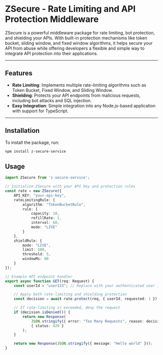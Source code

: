 # ZSecure - Rate Limiting and API Protection Middleware

ZSecure is a powerful middleware package for rate limiting, bot protection, and shielding your APIs. With built-in protection mechanisms like token bucket, sliding window, and fixed window algorithms, it helps secure your API from abuse while offering developers a flexible and simple way to integrate API protection into their applications.

---

## Features

- **Rate Limiting**: Implements multiple rate-limiting algorithms such as Token Bucket, Fixed Window, and Sliding Window.
- **Shielding**: Protects your API endpoints from malicious requests, including bot attacks and SQL injection.
- **Easy Integration**: Simple integration into any Node.js-based application with support for TypeScript.

---

## Installation

To install the package, run:

```bash
npm install z-secure-service
```


## Usage
```typescript
import ZSecure from 'z-secure-service';

// Initialize ZSecure with your API key and protection rules
const rate = new ZSecure({
    API_KEY: "your-api-key",
    rateLimitingRule: {
        algorithm: "TokenBucketRule",
        rule: {
            capacity: 10,
            refillRate: 1,
            interval: 60,
            mode: "LIVE"
        }
    },
    shieldRule: {
        mode: "LIVE",
        limit: 100,
        threshold: 5,
        windowMs: 60
    }
});

// Example API endpoint handler
export async function GET(req: Request) {
    const userId = "user123"; // Replace with your authenticated user ID

    // Apply both rate-limiting and shielding protection
    const decision = await rate.protect(req, { userId, requested: 1 });

    // If rate-limiting is exceeded, deny the request
    if (decision.isDenied()) {
        return new Response(
            JSON.stringify({ error: "Too Many Requests", reason: decision.reason }),
            { status: 429 }
        );
    }

    return new Response(JSON.stringify({ message: "Hello world" }));
}
```


